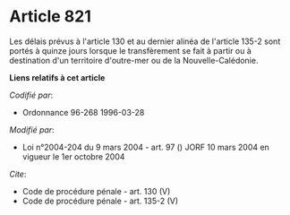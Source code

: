 # Article 821

Les délais prévus à l'article 130 et au dernier alinéa de l'article 135-2 sont portés à quinze jours lorsque le transfèrement
se fait à partir ou à destination d'un territoire d'outre-mer ou de la Nouvelle-Calédonie.

**Liens relatifs à cet article**

_Codifié par_:

  - Ordonnance 96-268 1996-03-28

_Modifié par_:

  - Loi n°2004-204 du 9 mars 2004 - art. 97 () JORF 10 mars 2004 en vigueur le 1er octobre 2004

_Cite_:

  - Code de procédure pénale - art. 130 (V)
  - Code de procédure pénale - art. 135-2 (V)
